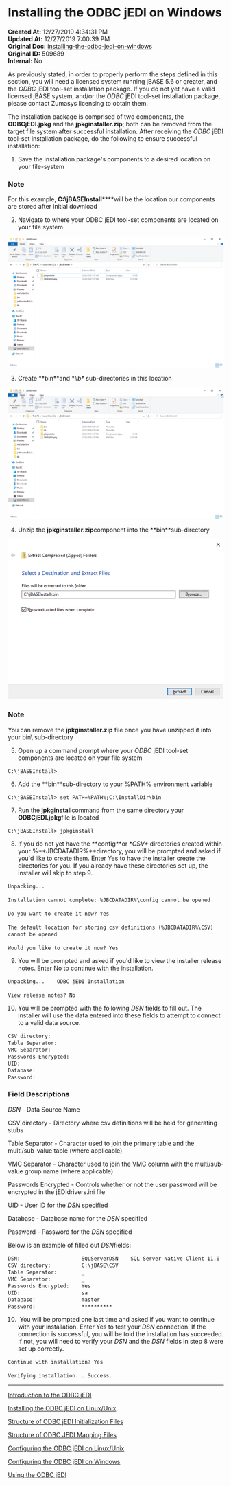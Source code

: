 # Installing the ODBC jEDI on Windows

**Created At:** 12/27/2019 4:34:31 PM  
**Updated At:** 12/27/2019 7:00:39 PM  
**Original Doc:** [installing-the-odbc-jedi-on-windows](https://docs.jbase.com/installing-the-odbc-jedi-on-windows)  
**Original ID:** 509689  
**Internal:** No  


As previously stated, in order to properly perform the steps defined in this section, you will need a licensed system running jBASE 5.6 or greater, and the *ODBC* jEDI tool-set installation package. If you do not yet have a valid licensed jBASE system, and/or the *ODBC* jEDI tool-set installation package, please contact Zumasys licensing to obtain them.

The installation package is comprised of two components, the **ODBCjEDI.jpkg** and the **jpkginstaller.zip**; both can be removed from the target file system after successful installation. After receiving the *ODBC* jEDI tool-set installation package, do the following to ensure successful installation:

1. Save the installation package's components to a desired location on your file-system

### Note

For this example, **C:\jBASEInstall****\**will be the location our components are stored after initial download

2. Navigate to where your ODBC jEDI tool-set components are located on your file system

![installing-the-odbc-jedi-on-windows: 1577466238625-1577466238625](./1577466238625-1577466238625.png)

3. Create **bin\**and **lib\** sub-directories in this location

![installing-the-odbc-jedi-on-windows: 1577466008119-1577466008119](./1577466008119-1577466008119.png)

4. Unzip the **jpkginstaller.zip**component into the **bin\**sub-directory

![installing-the-odbc-jedi-on-windows: 1577465765216-1577465765216](./1577465765216-1577465765216.png)

### Note

You can remove the **jpkginstaller.zip** file once you have unzipped it into your bin\ sub-directory

5. Open up a command prompt where your *ODBC* jEDI tool-set components are located on your file system

```
C:\jBASEInstall>
```

6. Add the **bin\**sub-directory to your %PATH% environment variable

```
C:\jBASEInstall> set PATH=%PATH%;C:\InstallDir\bin
```

7. Run the **jpkginstall**command from the same directory your **ODBCjEDI.jpkg**file is located

```
C:\jBASEInstall> jpkginstall
```

8. If you do not yet have the **config\**or **CSV\** directories created within your %**JBCDATADIR%**directory, you will be prompted and asked if you'd like to create them. Enter Yes to have the installer create the directories for you. If you already have these directories set up, the installer will skip to step 9.

```
Unpacking...

Installation cannot complete: %JBCDATADIR%\config cannot be opened

Do you want to create it now? Yes

The default location for storing csv definitions (%JBCDATADIR%\CSV) cannot be opened

Would you like to create it now? Yes
```

9. You will be prompted and asked if you'd like to view the installer release notes. Enter No to continue with the installation.

```
Unpacking...    ODBC jEDI Installation

View release notes? No
```

10. You will be prompted with the following *DSN* fields to fill out. The installer will use the data entered into these fields to attempt to connect to a valid data source.

```
CSV directory:
Table Separator:
VMC Separator:
Passwords Encrypted:
UID:
Database:
Password:
```

### Field Descriptions

*DSN* - Data Source Name

CSV directory - Directory where csv definitions will be held for generating stubs

Table Separator - Character used to join the primary table and the multi/sub-value table (where applicable)

VMC Separator - Character used to join the VMC column with the multi/sub-value group name (where applicable)

Passwords Encrypted - Controls whether or not the user password will be encrypted in the jEDIdrivers.ini file

UID - User ID for the *DSN* specified

Database - Database name for the *DSN* specified

Password - Password for the *DSN* specified

Below is an example of filled out *DSN*fields:

```
DSN:                    SQLServerDSN    SQL Server Native Client 11.0
CSV directory:          C:\jBASE\CSV  
Table Separator:        _
VMC Separator:          _  
Passwords Encrypted:    Yes
UID:                    sa
Database:               master 
Password:               ********** 
```

10.  You will be prompted one last time and asked if you want to continue with your installation. Enter Yes to test your *DSN* connection. If the connection is successful, you will be told the installation has succeeded. If not, you will need to verify your *DSN* and the *DSN* fields in step 8 were set up correctly.

```
Continue with installation? Yes

Verifying installation... Success.
```

----------------------------------------------------------------------------------------------------------------------------

[Introduction to the ODBC jEDI](./../introduction-to-the-odbc-jedi)

[Installing the ODBC jEDI on Linux/Unix](./../installing-the-odbc-jedi-on-linux&unix)

[Structure of ODBC jEDI Initialization Files](./../structure-of-odbc-jedi-initialization-files)

[Structure of ODBC JEDI Mapping Files](./../structure-of-odbc-jedi-mapping-files)

[Configuring the ODBC jEDI on Linux/Unix](./../configuring-the-odbc-jedi-on-linux&unix)

[Configuring the ODBC jEDI on Windows](./../configuring-the-odbc-jedi-on-windows)

[Using the ODBC jEDI](./../using-the-odbc-jedi)
